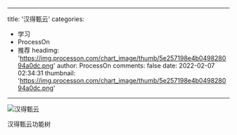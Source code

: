 
---
title: '汉得甄云'
categories: 
 - 学习
 - ProcessOn
 - 推荐
headimg: 'https://img.processon.com/chart_image/thumb/5e257198e4b049828094a0dc.png'
author: ProcessOn
comments: false
date: 2022-02-07 02:34:31
thumbnail: 'https://img.processon.com/chart_image/thumb/5e257198e4b049828094a0dc.png'
---

<div>   
<img class="thumb" alt="汉得甄云" src="https://img.processon.com/chart_image/thumb/5e257198e4b049828094a0dc.png" referrerpolicy="no-referrer">
<p>汉得甄云功能树</p>  
</div>
            